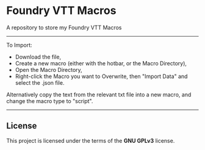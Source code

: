 # Foundry VTT Macros
 A repository to store my Foundry VTT Macros

---

To Import:
- Download the file,
- Create a new macro (either with the hotbar, or the Macro Directory),
- Open the  Macro Directory,
- Right-click the Macro you want to Overwrite, then "Import Data" and select the .json file.

Alternatively copy the text from the relevant txt file into a new macro, and change the macro type to "script".

---

## License
This project is licensed under the terms of the **GNU GPLv3** license.